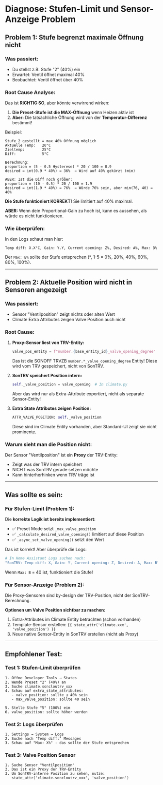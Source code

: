 # Diagnose: Stufen-Limit und Sensor-Anzeige Problem

## Problem 1: Stufe begrenzt maximale Öffnung nicht

### Was passiert:
- Du stellst z.B. Stufe "2" (40%) ein
- Erwartet: Ventil öffnet maximal 40%
- Beobachtet: Ventil öffnet über 40%

### Root Cause Analyse:

Das ist **RICHTIG SO**, aber könnte verwirrend wirken:

1. **Die Preset-Stufe ist die MAX-Öffnung** wenn Heizen aktiv ist
2. **Aber:** Die tatsächliche Öffnung wird von der **Temperatur-Differenz** bestimmt!

Beispiel:
```
Stufe 2 gestellt = max 40% Öffnung möglich
Aktuelle Temp:   20°C
Zieltemp:        25°C
Diff:            5°C

Berechnung:
proportion = (5 - 0.5 Hysterese) * 20 / 100 = 0.9
desired = int(0.9 * 40%) = 36%  ← Wird auf 40% gekürzt (min)

ABER: Ist die Diff noch größer:
proportion = (10 - 0.5) * 20 / 100 = 1.9
desired = int(1.9 * 40%) = 76%  ← Würde 76% sein, aber min(76, 40) = 40%
```

**Die Stufe funktioniert KORREKT!** Sie limitiert auf 40% maximal.

**ABER:** Wenn dein Proportional-Gain zu hoch ist, kann es aussehen, als würde es nicht funktionieren.

### Wie überprüfen:

In den Logs schaut man hier:
```
Temp diff: X.X°C, Gain: Y.Y, Current opening: Z%, Desired: A%, Max: B%
```

Der `Max: B%` sollte der Stufe entsprechen (*, 1-5 = 0%, 20%, 40%, 60%, 80%, 100%).

---

## Problem 2: Aktuelle Position wird nicht in Sensoren angezeigt

### Was passiert:
- Sensor "Ventilposition" zeigt nichts oder alten Wert
- Climate Extra Attributes zeigen Valve Position auch nicht

### Root Cause:

1. **Proxy-Sensor liest von TRV-Entity:**
   ```python
   valve_pos_entity = f"number.{base_entity_id}_valve_opening_degree"
   ```
   Das ist die SONOFF TRVZB `number.*_valve_opening_degree` Entity!
   Diese wird vom TRV gespeichert, nicht von SonTRV.

2. **SonTRV speichert Position intern:**
   ```python
   self._valve_position = valve_opening  # In climate.py
   ```
   Aber das wird nur als Extra-Attribute exportiert, nicht als separate Sensor-Entity!

3. **Extra State Attributes zeigen Position:**
   ```python
   ATTR_VALVE_POSITION: self._valve_position
   ```
   Diese sind im Climate Entity vorhanden, aber Standard-UI zeigt sie nicht prominente.

### Warum sieht man die Position nicht:

Der Sensor "Ventilposition" ist ein **Proxy** der TRV-Entity:
- Zeigt was der TRV intern speichert
- NICHT was SonTRV gerade setzen möchte
- Kann hinterherhinken wenn TRV träge ist

---

## Was sollte es sein:

### Für Stufen-Limit (Problem 1):
Die **korrekte Logik ist bereits implementiert:**
- ✅ Preset Mode setzt `_max_valve_position` 
- ✅ `_calculate_desired_valve_opening()` limitiert auf diese Position
- ✅ `_async_set_valve_opening()` setzt den Wert

Das ist korrekt! Aber überprüfe die Logs:
```bash
# In Home Assistant Logs suchen nach:
"SonTRV: Temp diff: X, Gain: Y, Current opening: Z, Desired: A, Max: B"
```

Wenn `Max: B` = 40 ist, funktioniert die Stufe!

### Für Sensor-Anzeige (Problem 2):
Die Proxy-Sensoren sind by-design der TRV-Position, nicht der SonTRV-Berechnung.

**Optionen um Valve Position sichtbar zu machen:**
1. Extra-Attributes im Climate Entity betrachten (schon vorhanden)
2. Template-Sensor erstellen: `{{ state_attr('climate.xxx', 'valve_position') }}`
3. Neue native Sensor-Entity in SonTRV erstellen (nicht als Proxy)

---

## Empfohlener Test:

### Test 1: Stufen-Limit überprüfen
```
1. Öffne Developer Tools → States
2. Wende Preset "2" (40%) an
3. Suche climate.soncloutrv_xxx
4. Schau auf extra_state_attributes:
   - valve_position: sollte ≤ 40% sein
   - max_valve_position: sollte 40 sein

5. Stelle Stufe "5" (100%) ein
6. valve_position: sollte höher werden
```

### Test 2: Logs überprüfen
```
1. Settings → System → Logs
2. Suche nach "Temp diff:" Messages
3. Schau auf "Max: X%" - das sollte der Stufe entsprechen
```

### Test 3: Valve Position Sensor
```
1. Suche Sensor "Ventilposition" 
2. Das ist ein Proxy der TRV-Entity
3. Um SonTRV-interne Position zu sehen, nutze:
   state_attr('climate.soncloutrv_xxx', 'valve_position')
```

